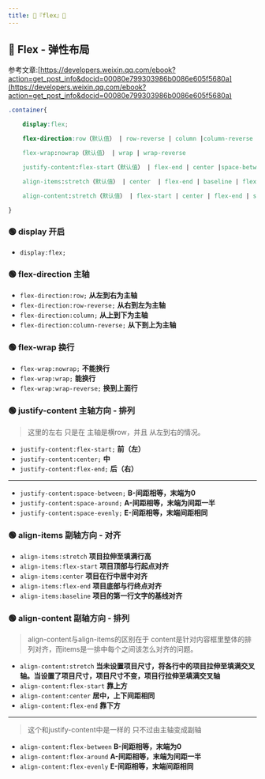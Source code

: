 ```yaml
---
title: 🍇『flex』🍇
--- 
```


## 🍇 Flex - 弹性布局
参考文章:[https://developers.weixin.qq.com/ebook?action=get_post_info&docid=00080e799303986b0086e605f5680a](https://developers.weixin.qq.com/ebook?action=get_post_info&docid=00080e799303986b0086e605f5680a) 


```css
.container{

    display:flex;

    flex-direction:row（默认值） | row-reverse | column |column-reverse

    flex-wrap:nowrap（默认值） | wrap | wrap-reverse

    justify-content:flex-start（默认值） | flex-end | center |space-between | space-around | space-evenly

    align-items:stretch（默认值） | center  | flex-end | baseline | flex-start

    align-content:stretch（默认值） | flex-start | center | flex-end | space-between | space-around | space-evenly

}
```
### 🟢 display 开启
-  `display:flex;` 

### 🟢 flex-direction 主轴
- `flex-direction:row;` **从左到右为主轴**
- `flex-direction:row-reverse;` **从右到左为主轴**
- `flex-direction:column;` **从上到下为主轴**
- `flex-direction:column-reverse;` **从下到上为主轴**

### 🟢 flex-wrap 换行
- `flex-wrap:nowrap;` **不能换行**
- `flex-wrap:wrap;` **能换行**
- `flex-wrap:wrap-reverse;` **换到上面行**

### 🟢 justify-content 主轴方向 - 排列
>这里的左右 只是在 主轴是横row，并且 从左到右的情况。
- `justify-content:flex-start;` **前（左）**
- `justify-content:center;` **中**
- `justify-content:flex-end;` **后（右）**
---
- `justify-content:space-between;` **B-间距相等，末端为0**
- `justify-content:space-around;` **A-间距相等，末端为间距一半**
- `justify-content:space-evenly;` **E-间距相等，末端间距相同**

### 🟢 align-items 副轴方向 - 对齐
- `align-items:stretch` **项目拉伸至填满行高**
- `align-items:flex-start` **项目顶部与行起点对齐**
- `align-items:center` **项目在行中居中对齐**
- `align-items:flex-end` **项目底部与行终点对齐**
- `align-items:baseline` **项目的第一行文字的基线对齐**

### 🟢 align-content 副轴方向 - 排列
>align-content与align-items的区别在于 content是针对内容框里整体的排列对齐，而items是一排中每个之间该怎么对齐的问题。
- `align-content:stretch` **当未设置项目尺寸，将各行中的项目拉伸至填满交叉轴。当设置了项目尺寸，项目尺寸不变，项目行拉伸至填满交叉轴**
- `align-content:flex-start` **靠上方**
- `align-content:center` **居中，上下间距相同**
- `align-content:flex-end` **靠下方**
---
>这个和justify-content中是一样的 只不过由主轴变成副轴
- `align-content:flex-between` **B-间距相等，末端为0**
- `align-content:flex-around` **A-间距相等，末端为间距一半**
- `align-content:flex-evenly` **E-间距相等，末端间距相同**



